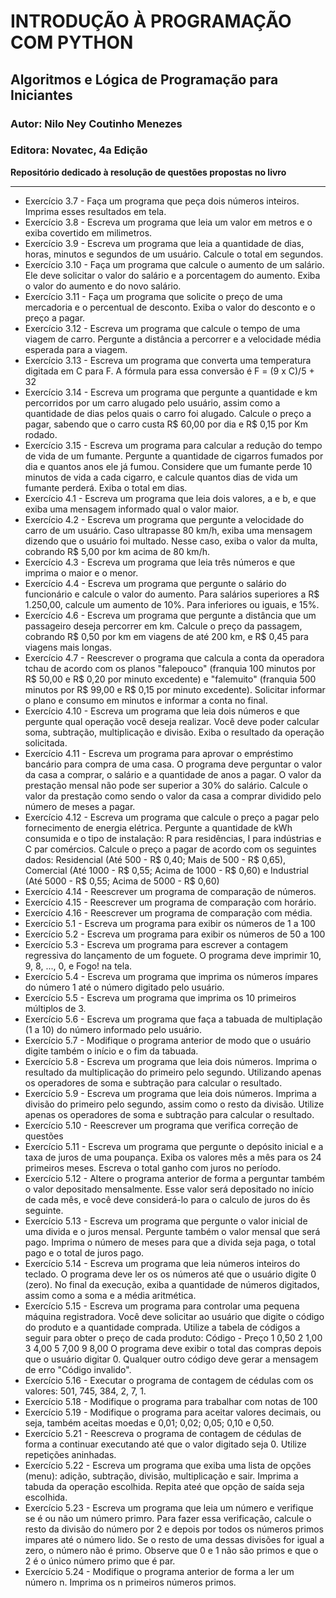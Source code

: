 # INTRODUÇÃO À PROGRAMAÇÃO COM PYTHON
## Algoritmos e Lógica de Programação para Iniciantes
### Autor: Nilo Ney Coutinho Menezes
### Editora: Novatec, 4a Edição
 
 **Repositório dedicado à resolução de questões propostas no livro**

 ---
- Exercício 3.7 - Faça um programa que peça dois números inteiros.
Imprima esses resultados em tela.
- Exercício 3.8 - Escreva um programa que leia um valor em metros e o exiba covertido em milimetros.
- Exercício 3.9 - Escreva um programa que leia a quantidade de dias, horas, minutos e segundos de um usuário. Calcule o total em segundos.
- Exercício 3.10 - Faça um programa que calcule o aumento de um salário. Ele deve solicitar o valor do salário e a porcentagem do aumento. Exiba o valor do aumento e do novo salário.
- Exercício 3.11 - Faça um programa que solicite o preço de uma mercadoria e o percentual de desconto. Exiba o valor do desconto e o preço a pagar.
- Exercício 3.12 - Escreva um programa que calcule o tempo de uma viagem de carro. Pergunte a distância a percorrer e a velocidade média esperada para a viagem.
- Exercício 3.13 - Escreva um programa que converta uma temperatura digitada em C para F. A fórmula para essa conversão é F = (9 x C)/5 + 32
- Exercício 3.14 - Escreva um programa que pergunte a quantidade e km percorridos por um carro alugado pelo usuário, assim como a quantidade de dias pelos quais o carro foi alugado. Calcule o preço a pagar, sabendo que o carro custa R$ 60,00 por dia e R$ 0,15 por Km rodado.
- Exercício 3.15 - Escreva um programa para calcular a redução do tempo de vida de um fumante. Pergunte a quantidade de cigarros fumados por dia e quantos anos ele já fumou. Considere que um fumante perde 10 minutos de vida a cada cigarro, e calcule quantos dias de vida um fumante perderá. Exiba o total em dias.
- Exercício 4.1 - Escreva um programa que leia dois valores, a e b, e que exiba uma mensagem informado qual o valor maior.
- Exercício 4.2 - Escreva um programa que pergunte a velocidade do carro de um usuário. Caso ultrapasse 80 km/h, exiba uma mensagem dizendo que o usuário foi multado. Nesse caso, exiba o valor da multa, cobrando R$ 5,00 por km acima de  80 km/h.
- Exercício 4.3 - Escreva um programa que leia três números e que imprima o maior e o menor.
- Exercício 4.4 - Escreva um programa que pergunte o salário do funcionário e calcule o valor do aumento. Para salários superiores a R$ 1.250,00, calcule um aumento de 10%. Para inferiores ou iguais, e 15%.
- Exercício 4.6 - Escreva um programa que pergunte a distância que um passageiro deseja percorrer em km. Calcule o preço da passagem, cobrando R$ 0,50 por km em viagens de até 200 km, e R$ 0,45 para viagens mais longas.
- Exercício 4.7 - Reescrever o programa que calcula a conta da operadora tchau de acordo com os planos "falepouco" (franquia 100 minutos por R$ 50,00 e R$ 0,20 por minuto excedente) e "falemuito" (franquia 500 minutos por R$ 99,00 e R$ 0,15 por minuto excedente). Solicitar informar o plano e consumo em minutos e informar a conta no final.
- Exercício 4.10 - Escreva um programa que leia dois números e que pergunte qual operação você deseja realizar. Você deve poder calcular soma, subtração, multiplicação e divisão. Exiba o resultado da operação solicitada.
- Exercício 4.11 - Escreva um programa para aprovar o empréstimo bancário para compra de uma casa. O programa deve perguntar o valor da casa a comprar, o salário e a quantidade de anos a pagar. O valor da prestação mensal não pode ser superior a 30% do salário. Calcule o valor da prestação como sendo o valor da casa a comprar dividido pelo número de meses a pagar.
- Exercício 4.12 - Escreva um programa que calcule o preço a pagar pelo fornecimento de energia elétrica. Pergunte a quantidade de kWh consumida e o tipo de instalação: R para residências, I para indústrias e C par comércios. Calcule o preço a pagar de acordo com os seguintes dados: Residencial (Até 500 - R$ 0,40; Mais de 500 - R$ 0,65), Comercial (Até 1000 - R$ 0,55; Acima de 1000 - R$ 0,60) e Industrial (Até 5000 - R$ 0,55; Acima de 5000 - R$ 0,60)
- Exercício 4.14 - Reescrever um programa de comparação de números.
- Exercício 4.15 - Reescrever um programa de comparação com horário.
- Exercício 4.16 - Reescrever um programa de comparação com média.
- Exercício 5.1 - Escreva um programa para exibir os números de 1 a 100
- Exercício 5.2 - Escreva um programa para exibir os números de 50 a 100
- Exercício 5.3 - Escreva um programa para escrever a contagem regressiva do lançamento de um foguete. O programa deve imprimir 10, 9, 8, ..., 0, e Fogo! na tela.
- Exercício 5.4 - Escreva um programa que imprima os números ímpares do número 1 até o número digitado pelo usuário.
- Exercício 5.5 - Escreva um programa que imprima os 10 primeiros múltiplos de 3.
- Exercício 5.6 - Escreva um programa que faça a tabuada de multiplação (1 a 10) do número informado pelo usuário.
- Exercício 5.7 - Modifique o programa anterior de modo que o usuário digite também o início e o fim da tabuada.
- Exercício 5.8 - Escreva um programa que leia dois números. Imprima o resultado da multiplicação do primeiro pelo segundo. Utilizando apenas os operadores de soma e subtração para calcular o resultado.
- Exercício 5.9 - Escreva um programa que leia dois números. Imprima a divisão do primeiro pelo segundo, assim como o resto da divisão. Utilize apenas os operadores de soma e subtração para calcular o resultado.
- Exercício 5.10 - Reescrever um programa que verifica correção de questões
- Exercício 5.11 - Escreva um programa que pergunte o depósito inicial e a taxa de juros de uma poupança. Exiba os valores mês a mês para os 24 primeiros meses. Escreva o total ganho com juros no período.
- Exercício 5.12 - Altere o programa anterior de forma a perguntar também o valor depositado mensalmente. Esse valor será depositado no início de cada mês, e você deve considerá-lo para o calculo de juros do ês seguinte.
- Exercício 5.13 - Escreva um programa que pergunte o valor inicial de uma divida e o juros mensal. Pergunte também o valor mensal que será pago. Imprima o número de meses para que a divida seja paga, o total pago e o total de juros pago.
- Exercício 5.14 - Escreva um programa que leia números inteiros do teclado. O programa deve ler os os números até que o usuário digite 0 (zero). No final da execução, exiba a quantidade de números digitados, assim como a soma e a média aritmética.
- Exercício 5.15 - Escreva um programa para controlar uma pequena máquina registradora. Você deve solicitar ao usuário que digite o código do produto e a quantidade comprada. Utilize a tabela de códigos a seguir para obter o preço de cada produto:
Código -    Preço
1           0,50
2           1,00
3           4,00
5           7,00
9           8,00
O programa deve exibir o total das compras depois que o usuário digitar 0. Qualquer outro código deve gerar a mensagem de erro "Código invalido".
- Exercício 5.16 - Executar o programa de contagem de cédulas com os valores: 501, 745, 384, 2, 7, 1.
- Exercício 5.18 - Modifique o programa para trabalhar com notas de 100
- Exercício 5.19 - Modifique o programa para aceitar valores decimais, ou seja, também aceitas moedas e 0,01; 0,02; 0,05; 0,10 e 0,50.
- Exercício 5.21 - Reescreva o programa de contagem de cédulas de forma a continuar executando até que o valor digitado seja 0. Utilize repetições aninhadas.
- Exercício 5.22 - Escreva um programa que exiba uma lista de opções (menu): adição, subtração, divisão, multiplicação e sair. Imprima a tabuda da operação escolhida. Repita ateé que opção de saída seja escolhida.
- Exercício 5.23 - Escreva um programa que leia um número e verifique se é ou não um número primro. Para fazer essa verificação, calcule o resto da divisão do número por 2 e depois por todos os números primos impares até o número lido. Se o resto de uma dessas divisões for igual a zero, o número não é primo. Observe que 0 e 1 não são primos e que o 2 é o único número primo que é par.
- Exercício 5.24 - Modifique o programa anterior de forma a ler um número n. Imprima os n primeiros números primos.